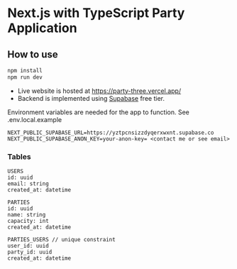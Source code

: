 # Next.js with TypeScript Party Application

## How to use

```sh
npm install
npm run dev
```

- Live website is hosted at https://party-three.vercel.app/
- Backend is implemented using [Supabase](https://supabase.com) free tier.

Environment variables are needed for the app to function. See .env.local.example

```
NEXT_PUBLIC_SUPABASE_URL=https://yztpcnsizzdyqerxwxnt.supabase.co
NEXT_PUBLIC_SUPABASE_ANON_KEY=your-anon-key= <contact me or see email>
```

### Tables
```
USERS
id: uuid
email: string
created_at: datetime

PARTIES
id: uuid
name: string
capacity: int
created_at: datetime

PARTIES_USERS // unique constraint
user_id: uuid
party_id: uuid
created_at: datetime

```

